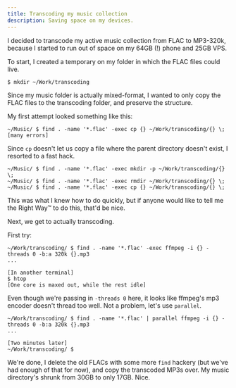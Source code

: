 ```yaml
---
title: Transcoding my music collection
description: Saving space on my devices.
---
```


I decided to transcode my active music collection from FLAC to MP3-320k, because I started to run out of space on my 64GB (!) phone and 25GB VPS.

To start, I created a temporary on my folder in which the FLAC files could live.

```
$ mkdir ~/Work/transcoding
```

Since my music folder is actually mixed-format, I wanted to only copy the FLAC files to the transcoding folder, and preserve the structure.

My first attempt looked something like this:

```
~/Music/ $ find . -name '*.flac' -exec cp {} ~/Work/transcoding/{} \;
[many errors]
```

Since `cp` doesn't let us copy a file where the parent directory doesn't exist, I resorted to a fast hack.

```
~/Music/ $ find . -name '*.flac' -exec mkdir -p ~/Work/transcoding/{} \;
~/Music/ $ find . -name '*.flac' -exec rmdir ~/Work/transcoding/{} \;
~/Music/ $ find . -name '*.flac' -exec cp {} ~/Work/transcoding/{} \;
```

This was what I knew how to do quickly, but if anyone would like to tell me the Right Way™ to do this, that'd be nice.

Next, we get to actually transcoding.

First try:

```
~/Work/transcoding/ $ find . -name '*.flac' -exec ffmpeg -i {} -threads 0 -b:a 320k {}.mp3
...

[In another terminal]
$ htop
[One core is maxed out, while the rest idle]
```

Even though we're passing in `-threads 0` here, it looks like ffmpeg's mp3 encoder doesn't thread too well.
Not a problem, let's use `parallel`.

```
~/Work/transcoding/ $ find . -name '*.flac' | parallel ffmpeg -i {} -threads 0 -b:a 320k {}.mp3
...

[Two minutes later]
~/Work/transcoding/ $
```

We're done, I delete the old FLACs with some more `find` hackery (but we've had enough of that for now), and copy the transcoded MP3s over. My music directory's shrunk from 30GB to only 17GB. Nice.
